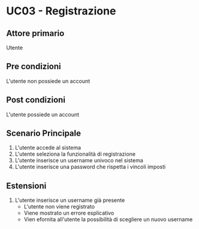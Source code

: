 # UC03 - Registrazione

## Attore primario
Utente

## Pre condizioni
L'utente non possiede un account

## Post condizioni
L'utente possiede un account

## Scenario Principale
1. L'utente accede al sistema
2. L'utente seleziona la funzionalità di registrazione
3. L'utente inserisce un username univoco nel sistema
4. L'utente inserisce una password che rispetta i vincoli imposti

## Estensioni
1. L'utente inserisce un username già presente
    - L'utente non viene registrato
    - Viene mostrato un errore esplicativo
    - Vien efornita all'utente la possibilità di scegliere un nuovo username